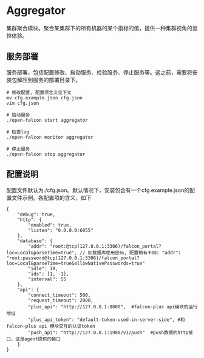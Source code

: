 <!-- toc -->

# Aggregator

集群聚合模块。聚合某集群下的所有机器的某个指标的值，提供一种集群视角的监控体验。


## 服务部署
服务部署，包括配置修改、启动服务、检验服务、停止服务等。这之前，需要将安装包解压到服务的部署目录下。

```
# 修改配置, 配置项含义见下文
mv cfg.example.json cfg.json
vim cfg.json

# 启动服务
./open-falcon start aggregator

# 检查log
./open-falcon monitor aggregator

# 停止服务
./open-falcon stop aggregator

```


## 配置说明
配置文件默认为./cfg.json。默认情况下，安装包会有一个cfg.example.json的配置文件示例。各配置项的含义，如下

```
{
    "debug": true,
    "http": {
        "enabled": true,
        "listen": "0.0.0.0:6055"
    },
    "database": {
        "addr": "root:@tcp(127.0.0.1:3306)/falcon_portal?loc=Local&parseTime=true", // 如数据库使用密码, 配置稍有不同: "addr": "root:password@tcp(127.0.0.1:3306)/falcon_portal?loc=Local&parseTime=true&allowNativePasswords=true"
        "idle": 10,
        "ids": [1, -1],
        "interval": 55
    },
    "api": {
        "connect_timeout": 500,
        "request_timeout": 2000,
        "plus_api": "http://127.0.0.1:8080",  #falcon-plus api模块的运行地址
        "plus_api_token": "default-token-used-in-server-side", #和falcon-plus api 模块交互的认证token
        "push_api": "http://127.0.0.1:1988/v1/push"  #push数据的http接口，这是agent提供的接口
    }
}

       
```
